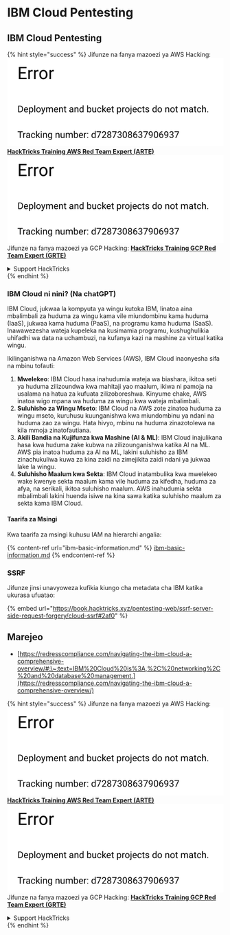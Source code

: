 # IBM Cloud Pentesting

## IBM Cloud Pentesting

{% hint style="success" %}
Jifunze na fanya mazoezi ya AWS Hacking:<img src="../../.gitbook/assets/image (1) (1).png" alt="" data-size="line">[**HackTricks Training AWS Red Team Expert (ARTE)**](https://training.hacktricks.xyz/courses/arte)<img src="../../.gitbook/assets/image (1) (1).png" alt="" data-size="line">\
Jifunze na fanya mazoezi ya GCP Hacking: <img src="../../.gitbook/assets/image (2).png" alt="" data-size="line">[**HackTricks Training GCP Red Team Expert (GRTE)**<img src="../../.gitbook/assets/image (2).png" alt="" data-size="line">](https://training.hacktricks.xyz/courses/grte)

<details>

<summary>Support HackTricks</summary>

* Angalia [**mpango wa usajili**](https://github.com/sponsors/carlospolop)!
* **Jiunge na** 💬 [**kikundi cha Discord**](https://discord.gg/hRep4RUj7f) au [**kikundi cha telegram**](https://t.me/peass) au **tufuatilie** kwenye **Twitter** 🐦 [**@hacktricks\_live**](https://twitter.com/hacktricks\_live)**.**
* **Shiriki mbinu za hacking kwa kuwasilisha PRs kwa** [**HackTricks**](https://github.com/carlospolop/hacktricks) na [**HackTricks Cloud**](https://github.com/carlospolop/hacktricks-cloud) repos za github.

</details>
{% endhint %}

### IBM Cloud ni nini? (Na chatGPT)

IBM Cloud, jukwaa la kompyuta ya wingu kutoka IBM, linatoa aina mbalimbali za huduma za wingu kama vile miundombinu kama huduma (IaaS), jukwaa kama huduma (PaaS), na programu kama huduma (SaaS). Inawawezesha wateja kupeleka na kusimamia programu, kushughulikia uhifadhi wa data na uchambuzi, na kufanya kazi na mashine za virtual katika wingu.

Ikilinganishwa na Amazon Web Services (AWS), IBM Cloud inaonyesha sifa na mbinu tofauti:

1. **Mwelekeo**: IBM Cloud hasa inahudumia wateja wa biashara, ikitoa seti ya huduma zilizoundwa kwa mahitaji yao maalum, ikiwa ni pamoja na usalama na hatua za kufuata zilizoboreshwa. Kinyume chake, AWS inatoa wigo mpana wa huduma za wingu kwa wateja mbalimbali.
2. **Suluhisho za Wingu Mseto**: IBM Cloud na AWS zote zinatoa huduma za wingu mseto, kuruhusu kuunganishwa kwa miundombinu ya ndani na huduma zao za wingu. Hata hivyo, mbinu na huduma zinazotolewa na kila mmoja zinatofautiana.
3. **Akili Bandia na Kujifunza kwa Mashine (AI & ML)**: IBM Cloud inajulikana hasa kwa huduma zake kubwa na zilizounganishwa katika AI na ML. AWS pia inatoa huduma za AI na ML, lakini suluhisho za IBM zinachukuliwa kuwa za kina zaidi na zimejikita zaidi ndani ya jukwaa lake la wingu.
4. **Suluhisho Maalum kwa Sekta**: IBM Cloud inatambulika kwa mwelekeo wake kwenye sekta maalum kama vile huduma za kifedha, huduma za afya, na serikali, ikitoa suluhisho maalum. AWS inahudumia sekta mbalimbali lakini huenda isiwe na kina sawa katika suluhisho maalum za sekta kama IBM Cloud.

#### Taarifa za Msingi

Kwa taarifa za msingi kuhusu IAM na hierarchi angalia:

{% content-ref url="ibm-basic-information.md" %}
[ibm-basic-information.md](ibm-basic-information.md)
{% endcontent-ref %}

### SSRF

Jifunze jinsi unavyoweza kufikia kiungo cha metadata cha IBM katika ukurasa ufuatao:

{% embed url="https://book.hacktricks.xyz/pentesting-web/ssrf-server-side-request-forgery/cloud-ssrf#2af0" %}

## Marejeo

* [https://redresscompliance.com/navigating-the-ibm-cloud-a-comprehensive-overview/#:\~:text=IBM%20Cloud%20is%3A,%2C%20networking%2C%20and%20database%20management.](https://redresscompliance.com/navigating-the-ibm-cloud-a-comprehensive-overview/)

{% hint style="success" %}
Jifunze na fanya mazoezi ya AWS Hacking:<img src="../../.gitbook/assets/image (1) (1).png" alt="" data-size="line">[**HackTricks Training AWS Red Team Expert (ARTE)**](https://training.hacktricks.xyz/courses/arte)<img src="../../.gitbook/assets/image (1) (1).png" alt="" data-size="line">\
Jifunze na fanya mazoezi ya GCP Hacking: <img src="../../.gitbook/assets/image (2).png" alt="" data-size="line">[**HackTricks Training GCP Red Team Expert (GRTE)**<img src="../../.gitbook/assets/image (2).png" alt="" data-size="line">](https://training.hacktricks.xyz/courses/grte)

<details>

<summary>Support HackTricks</summary>

* Angalia [**mpango wa usajili**](https://github.com/sponsors/carlospolop)!
* **Jiunge na** 💬 [**kikundi cha Discord**](https://discord.gg/hRep4RUj7f) au [**kikundi cha telegram**](https://t.me/peass) au **tufuatilie** kwenye **Twitter** 🐦 [**@hacktricks\_live**](https://twitter.com/hacktricks\_live)**.**
* **Shiriki mbinu za hacking kwa kuwasilisha PRs kwa** [**HackTricks**](https://github.com/carlospolop/hacktricks) na [**HackTricks Cloud**](https://github.com/carlospolop/hacktricks-cloud) repos za github.

</details>
{% endhint %}
